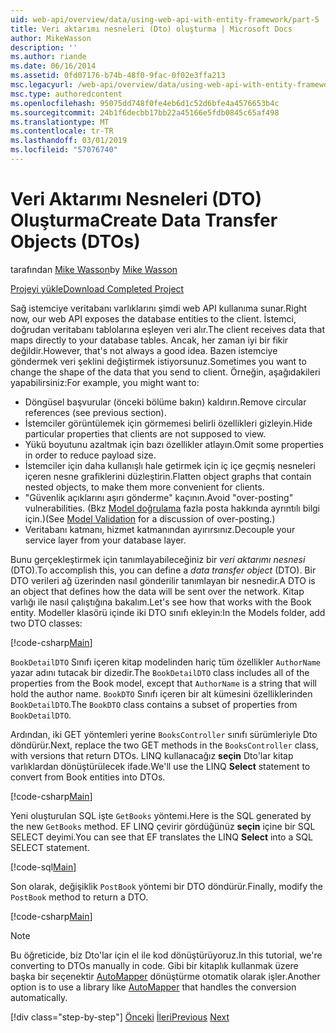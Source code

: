 ```yaml
---
uid: web-api/overview/data/using-web-api-with-entity-framework/part-5
title: Veri aktarımı nesneleri (Dto) oluşturma | Microsoft Docs
author: MikeWasson
description: ''
ms.author: riande
ms.date: 06/16/2014
ms.assetid: 0fd07176-b74b-48f0-9fac-0f02e3ffa213
msc.legacyurl: /web-api/overview/data/using-web-api-with-entity-framework/part-5
msc.type: authoredcontent
ms.openlocfilehash: 95075dd748f0fe4eb6d1c52d6bfe4a4576653b4c
ms.sourcegitcommit: 24b1f6decbb17bb22a45166e5fdb0845c65af498
ms.translationtype: MT
ms.contentlocale: tr-TR
ms.lasthandoff: 03/01/2019
ms.locfileid: "57076740"
---
```

<a name="create-data-transfer-objects-dtos"></a><span data-ttu-id="97074-102">Veri Aktarımı Nesneleri (DTO) Oluşturma</span><span class="sxs-lookup"><span data-stu-id="97074-102">Create Data Transfer Objects (DTOs)</span></span>
====================
<span data-ttu-id="97074-103">tarafından [Mike Wasson](https://github.com/MikeWasson)</span><span class="sxs-lookup"><span data-stu-id="97074-103">by [Mike Wasson](https://github.com/MikeWasson)</span></span>

[<span data-ttu-id="97074-104">Projeyi yükle</span><span class="sxs-lookup"><span data-stu-id="97074-104">Download Completed Project</span></span>](https://github.com/MikeWasson/BookService)

<span data-ttu-id="97074-105">Sağ istemciye veritabanı varlıklarını şimdi web API kullanıma sunar.</span><span class="sxs-lookup"><span data-stu-id="97074-105">Right now, our web API exposes the database entities to the client.</span></span> <span data-ttu-id="97074-106">İstemci, doğrudan veritabanı tablolarına eşleyen veri alır.</span><span class="sxs-lookup"><span data-stu-id="97074-106">The client receives data that maps directly to your database tables.</span></span> <span data-ttu-id="97074-107">Ancak, her zaman iyi bir fikir değildir.</span><span class="sxs-lookup"><span data-stu-id="97074-107">However, that's not always a good idea.</span></span> <span data-ttu-id="97074-108">Bazen istemciye göndermek veri şeklini değiştirmek istiyorsunuz.</span><span class="sxs-lookup"><span data-stu-id="97074-108">Sometimes you want to change the shape of the data that you send to client.</span></span> <span data-ttu-id="97074-109">Örneğin, aşağıdakileri yapabilirsiniz:</span><span class="sxs-lookup"><span data-stu-id="97074-109">For example, you might want to:</span></span>

- <span data-ttu-id="97074-110">Döngüsel başvurular (önceki bölüme bakın) kaldırın.</span><span class="sxs-lookup"><span data-stu-id="97074-110">Remove circular references (see previous section).</span></span>
- <span data-ttu-id="97074-111">İstemciler görüntülemek için görmemesi belirli özellikleri gizleyin.</span><span class="sxs-lookup"><span data-stu-id="97074-111">Hide particular properties that clients are not supposed to view.</span></span>
- <span data-ttu-id="97074-112">Yükü boyutunu azaltmak için bazı özellikler atlayın.</span><span class="sxs-lookup"><span data-stu-id="97074-112">Omit some properties in order to reduce payload size.</span></span>
- <span data-ttu-id="97074-113">İstemciler için daha kullanışlı hale getirmek için iç içe geçmiş nesneleri içeren nesne grafiklerini düzleştirin.</span><span class="sxs-lookup"><span data-stu-id="97074-113">Flatten object graphs that contain nested objects, to make them more convenient for clients.</span></span>
- <span data-ttu-id="97074-114">"Güvenlik açıklarını aşırı gönderme" kaçının.</span><span class="sxs-lookup"><span data-stu-id="97074-114">Avoid "over-posting" vulnerabilities.</span></span> <span data-ttu-id="97074-115">(Bkz [Model doğrulama](../../formats-and-model-binding/model-validation-in-aspnet-web-api.md) fazla posta hakkında ayrıntılı bilgi için.)</span><span class="sxs-lookup"><span data-stu-id="97074-115">(See [Model Validation](../../formats-and-model-binding/model-validation-in-aspnet-web-api.md) for a discussion of over-posting.)</span></span>
- <span data-ttu-id="97074-116">Veritabanı katmanı, hizmet katmanından ayırırsınız.</span><span class="sxs-lookup"><span data-stu-id="97074-116">Decouple your service layer from your database layer.</span></span>

<span data-ttu-id="97074-117">Bunu gerçekleştirmek için tanımlayabileceğiniz bir *veri aktarımı nesnesi* (DTO).</span><span class="sxs-lookup"><span data-stu-id="97074-117">To accomplish this, you can define a *data transfer object* (DTO).</span></span> <span data-ttu-id="97074-118">Bir DTO verileri ağ üzerinden nasıl gönderilir tanımlayan bir nesnedir.</span><span class="sxs-lookup"><span data-stu-id="97074-118">A DTO is an object that defines how the data will be sent over the network.</span></span> <span data-ttu-id="97074-119">Kitap varlığı ile nasıl çalıştığına bakalım.</span><span class="sxs-lookup"><span data-stu-id="97074-119">Let's see how that works with the Book entity.</span></span> <span data-ttu-id="97074-120">Modeller klasörü içinde iki DTO sınıfı ekleyin:</span><span class="sxs-lookup"><span data-stu-id="97074-120">In the Models folder, add two DTO classes:</span></span>

[!code-csharp[Main](part-5/samples/sample1.cs)]

<span data-ttu-id="97074-121">`BookDetailDTO` Sınıfı içeren kitap modelinden hariç tüm özellikler `AuthorName` yazar adını tutacak bir dizedir.</span><span class="sxs-lookup"><span data-stu-id="97074-121">The `BookDetailDTO` class includes all of the properties from the Book model, except that `AuthorName` is a string that will hold the author name.</span></span> <span data-ttu-id="97074-122">`BookDTO` Sınıfı içeren bir alt kümesini özelliklerinden `BookDetailDTO`.</span><span class="sxs-lookup"><span data-stu-id="97074-122">The `BookDTO` class contains a subset of properties from `BookDetailDTO`.</span></span>

<span data-ttu-id="97074-123">Ardından, iki GET yöntemleri yerine `BooksController` sınıfı sürümleriyle Dto döndürür.</span><span class="sxs-lookup"><span data-stu-id="97074-123">Next, replace the two GET methods in the `BooksController` class, with versions that return DTOs.</span></span> <span data-ttu-id="97074-124">LINQ kullanacağız **seçin** Dto'lar kitap varlıklardan dönüştürülecek ifade.</span><span class="sxs-lookup"><span data-stu-id="97074-124">We'll use the LINQ **Select** statement to convert from Book entities into DTOs.</span></span>

[!code-csharp[Main](part-5/samples/sample2.cs)]

<span data-ttu-id="97074-125">Yeni oluşturulan SQL işte `GetBooks` yöntemi.</span><span class="sxs-lookup"><span data-stu-id="97074-125">Here is the SQL generated by the new `GetBooks` method.</span></span> <span data-ttu-id="97074-126">EF LINQ çevirir gördüğünüz **seçin** içine bir SQL SELECT deyimi.</span><span class="sxs-lookup"><span data-stu-id="97074-126">You can see that EF translates the LINQ **Select** into a SQL SELECT statement.</span></span>

[!code-sql[Main](part-5/samples/sample3.sql)]

<span data-ttu-id="97074-127">Son olarak, değişiklik `PostBook` yöntemi bir DTO döndürür.</span><span class="sxs-lookup"><span data-stu-id="97074-127">Finally, modify the `PostBook` method to return a DTO.</span></span>

[!code-csharp[Main](part-5/samples/sample4.cs)]

> [!NOTE]
> <span data-ttu-id="97074-128">Bu öğreticide, biz Dto'lar için el ile kod dönüştürüyoruz.</span><span class="sxs-lookup"><span data-stu-id="97074-128">In this tutorial, we're converting to DTOs manually in code.</span></span> <span data-ttu-id="97074-129">Gibi bir kitaplık kullanmak üzere başka bir seçenektir [AutoMapper](http://automapper.org/) dönüştürme otomatik olarak işler.</span><span class="sxs-lookup"><span data-stu-id="97074-129">Another option is to use a library like [AutoMapper](http://automapper.org/) that handles the conversion automatically.</span></span>
> 
> [!div class="step-by-step"]
> <span data-ttu-id="97074-130">[Önceki](part-4.md)
> [İleri](part-6.md)</span><span class="sxs-lookup"><span data-stu-id="97074-130">[Previous](part-4.md)
[Next](part-6.md)</span></span>
